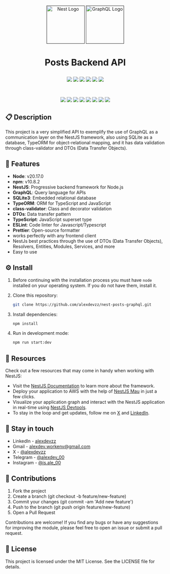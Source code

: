 <p align="center">
  <a href="" target="blank"><img src="https://nestjs.com/img/logo-small.svg" width="120" alt="Nest Logo" /></a>
  <a href="" target="blank"><img src="https://github.com/user-attachments/assets/e8ad12ee-46e0-456e-809b-db050ed33dea" width="120" alt="GraphQL Logo" /></a>
</p>

#  <p align="center"><strong>Posts Backend API</strong></p>
<p align="center">
<a href="" target="_blank"><img src="https://img.shields.io/badge/version-1.0.0-blue"  /></a>
<a href="" target="_blank"><img src="https://img.shields.io/badge/build-develop-red"  /></a>
<a href="" target="_blank"><img src="https://img.shields.io/github/license/alexdevzz/nest-posts-graphql?color=gren"  /></a>
<a href="" target="_blank"><img src="https://img.shields.io/github/created-at/alexdevzz/nest-posts-graphql"  /></a>
<a href="" target="_blank"><img src="https://img.shields.io/github/languages/top/alexdevzz/nest-posts-graphql?color=purple"  /></a>
<a href="" target="_blank"><img src="https://img.shields.io/badge/framework-NestJS-darkred"  /></a>
</p>
</br>
<p align="center">
<a href="" target="_blank"><img src="https://img.shields.io/badge/nestjs-%23E0234E.svg?style=for-the-badge&logo=nestjs&logoColor=white"  /></a>
<a href="" target="_blank"><img src="https://img.shields.io/badge/typescript-%23007ACC.svg?style=for-the-badge&logo=typescript&logoColor=white"  /></a>
<a href="" target="_blank"><img src="https://img.shields.io/badge/TypeORM-FE0803.svg?style=for-the-badge&logo=typeorm&logoColor=white"  /></a>
<a href="" target="_blank"><img src="https://img.shields.io/badge/sqlite-%2307405e.svg?style=for-the-badge&logo=sqlite&logoColor=white"  /></a>
<a href="" target="_blank"><img src="https://img.shields.io/badge/-GraphQL-E10098?style=for-the-badge&logo=graphql&logoColor=white"  /></a>
<a href="" target="_blank"><img src="https://img.shields.io/badge/node.js-6DA55F?style=for-the-badge&logo=node.js&logoColor=white"  /></a>
<a href="" target="_blank"><img src="https://img.shields.io/badge/ESLint-4B3263?style=for-the-badge&logo=eslint&logoColor=white"  /></a>
<a href="" target="_blank"><img src="https://img.shields.io/badge/prettier-%23F7B93E.svg?style=for-the-badge&logo=prettier&logoColor=black"  /></a>
</p>
 

## 📋 Description

This project is a very simplified API to exemplify the use of GraphQL as a communication layer on the NestJS framework, also using SQLite as a database, TypeORM for object-relational mapping, and it has data validation through class-validator and DTOs (Data Transfer Objects).

## 🚀 Features
- **Node**: v20.17.0
- **npm**: v10.8.2
- **NestJS**: Progressive backend framework for Node.js
- **GraphQL**: Query language for APIs
- **SQLite3**: Embedded relational database
- **TypeORM**: ORM for TypeScript and JavaScript
- **class-validator**: Class and decorator validation
- **DTOs**: Data transfer pattern
- **TypeScript**: JavaScript superset type
- **ESLint**: Code linter for Javascript/Typescript
- **Prettier**: Open-source formatter
- works perfectly with any frontend client
- NestJs best practices through the use of DTOs (Data Transfer Objects), Resolvers, Entities, Modules, Services, and more
- Easy to use

## ⚙️ Install
1. Before continuing with the installation process you must have `node` installed on your operating system. If you do not have them, install it.
   
2. Clone this repository:
   ```bash
   git clone https://github.com/alexdevzz/nest-posts-graphql.git
   ```
3. Install dependencies:
   ```bash
   npm install
   ```
4. Run in development mode:
   ```bash
   npm run start:dev
   ```

## 📝 Resources

Check out a few resources that may come in handy when working with NestJS:

- Visit the [NestJS Documentation](https://docs.nestjs.com) to learn more about the framework.
- Deploy your application to AWS with the help of [NestJS Mau](https://mau.nestjs.com) in just a few clicks.
- Visualize your application graph and interact with the NestJS application in real-time using [NestJS Devtools](https://devtools.nestjs.com).
- To stay in the loop and get updates, follow me on [X](https://x.com/alexdevzz) and [LinkedIn](https://www.linkedin.com/in/alexdevzz/).

## 📣 Stay in touch

- LinkedIn - [alexdevzz](https://www.linkedin.com/in/alexdevzz/)
- Gmail - [alexdev.workenv@gmail.com](mailto:alexdev.workenv@gmail.com)
- X - [@alexdevzz](https://x.com/alexdevzz)
- Telegram - [@alexdev_00](https://t.me/alexdev_00)
- Instagram - [@is.ale_00](https://www.instagram.com/is.ale_00/)

  
## 🤝 Contributions

1. Fork the project
2. Create a branch (git checkout -b feature/new-feature)
3. Commit your changes (git commit -am 'Add new feature')
4. Push to the branch (git push origin feature/new-feature)
5. Open a Pull Request

Contributions are welcome! If you find any bugs or have any suggestions for improving the module, please feel free to open an issue or submit a pull request.

## 📄 License

This project is licensed under the MIT License. See the LICENSE file for details.



